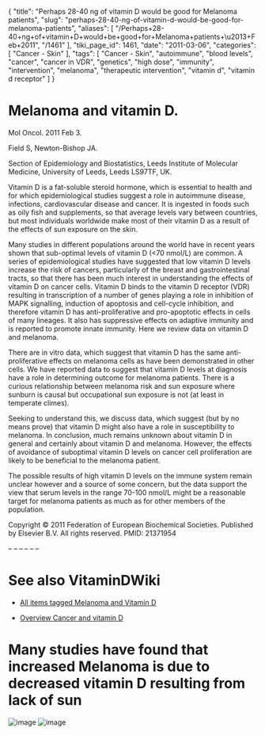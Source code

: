 {
    "title": "Perhaps 28-40 ng of vitamin D would be good for Melanoma patients",
    "slug": "perhaps-28-40-ng-of-vitamin-d-would-be-good-for-melanoma-patients",
    "aliases": [
        "/Perhaps+28-40+ng+of+vitamin+D+would+be+good+for+Melanoma+patients+\u2013+Feb+2011",
        "/1461"
    ],
    "tiki_page_id": 1461,
    "date": "2011-03-06",
    "categories": [
        "Cancer - Skin"
    ],
    "tags": [
        "Cancer - Skin",
        "autoimmune",
        "blood levels",
        "cancer",
        "cancer in VDR",
        "genetics",
        "high dose",
        "immunity",
        "intervention",
        "melanoma",
        "therapeutic intervention",
        "vitamin d",
        "vitamin d receptor"
    ]
}


# Melanoma and vitamin D.

Mol Oncol. 2011 Feb 3. 

Field S, Newton-Bishop JA.

Section of Epidemiology and Biostatistics, Leeds Institute of Molecular Medicine, University of Leeds, Leeds LS97TF, UK.

Vitamin D is a fat-soluble steroid hormone, which is essential to health and for which epidemiological studies suggest a role in autoimmune disease, infections, cardiovascular disease and cancer. It is ingested in foods such as oily fish and supplements, so that average levels vary between countries, but most individuals worldwide make most of their vitamin D as a result of the effects of sun exposure on the skin. 

Many studies in different populations around the world have in recent years shown that sub-optimal levels of vitamin D (<70 nmol/L) are common. A series of epidemiological studies have suggested that low vitamin D levels increase the risk of cancers, particularly of the breast and gastrointestinal tracts, so that there has been much interest in understanding the effects of vitamin D on cancer cells. Vitamin D binds to the vitamin D receptor (VDR) resulting in transcription of a number of genes playing a role in inhibition of MAPK signalling, induction of apoptosis and cell-cycle inhibition, and therefore vitamin D has anti-proliferative and pro-apoptotic effects in cells of many lineages. It also has suppressive effects on adaptive immunity and is reported to promote innate immunity. Here we review data on vitamin D and melanoma. 

There are in vitro data, which suggest that vitamin D has the same anti-proliferative effects on melanoma cells as have been demonstrated in other cells. We have reported data to suggest that vitamin D levels at diagnosis have a role in determining outcome for melanoma patients. There is a curious relationship between melanoma risk and sun exposure where sunburn is causal but occupational sun exposure is not (at least in temperate climes). 

Seeking to understand this, we discuss data, which suggest (but by no means prove) that vitamin D might also have a role in susceptibility to melanoma. In conclusion, much remains unknown about vitamin D in general and certainly about vitamin D and melanoma. However, the effects of avoidance of suboptimal vitamin D levels on cancer cell proliferation are likely to be beneficial to the melanoma patient. 

The possible results of high vitamin D levels on the immune system remain unclear however and a source of some concern, but the data support the view that serum levels in the range 70-100 nmol/L might be a reasonable target for melanoma patients as much as for other members of the population.

Copyright © 2011 Federation of European Biochemical Societies. Published by Elsevier B.V. All rights reserved. PMID: 21371954 

– – – – – – 

# See also VitaminDWiki

* [All items tagged Melanoma and Vitamin D](https://www.VitaminDWiki.com/tiki-browse_categories.php?parentId=46&sort_mode=created_desc)

* [Overview Cancer and vitamin D](/posts/overview-cancer-and-vitamin-d)

# Many studies have found that increased Melanoma is due to decreased vitamin D resulting from lack of sun

<img src="/attachments/d3.mock.jpg" alt="image">
<img src="/attachments/d3.mock.jpg" alt="image">
